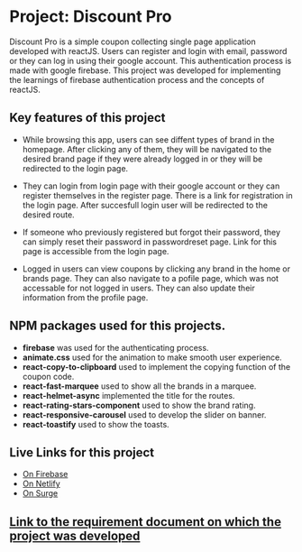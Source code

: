 # Project: Discount Pro

  

Discount Pro is a simple coupon collecting single page application developed with reactJS. Users can register and login with email, password or they can log in using their google account. This authentication process is made with google firebase. This project was developed for implementing the learnings of firebase authentication process and the concepts of reactJS.


   
  
  

## Key features of this project

  

-  While browsing this app, users can see diffent types of brand in the homepage. After clicking any of them, they will be navigated to the desired brand page if they were already logged in or they will be redirected to the login page.

-  They can login from login page with their google account or they can register themselves in the register page. There is a link for registration in the login page. After succesfull login user will be redirected to the desired route.

-  If someone who previously registered but forgot their password, they can simply reset their password in passwordreset page. Link for this page is accessible from the login page.

-  Logged in users can view coupons by clicking any brand in the home or brands page. They can also navigate to a pofile page, which was not accessable for not logged in users. They can also update their information from the profile page.

  
  
  
  

## NPM packages used for this projects.

- **firebase** was used for the authenticating process.
- **animate.css** used for the animation to make smooth user experience.
- **react-copy-to-clipboard** used to implement the copying function of the coupon code.
- **react-fast-marquee** used to show all the brands in a marquee.
- **react-helmet-async** implemented the title for the routes.
- **react-rating-stars-component** used to show the brand rating.
- **react-responsive-carousel** used to develop the slider on banner.
- **react-toastify** used to show the toasts.
  

## Live Links for this project

- [On Firebase](https://discount-pro-7c59d.web.app/)
- [On Netlify](https://discount-pro-ashis263.netlify.app/)
- [On Surge](https://discount-pro-ashis263.surge.sh/)




## [Link to the requirement document on which the project was developed](https://github.com/programming-hero-web-course1/b10-a9-authentication-ashis263/blob/main/public/requirements.pdf)